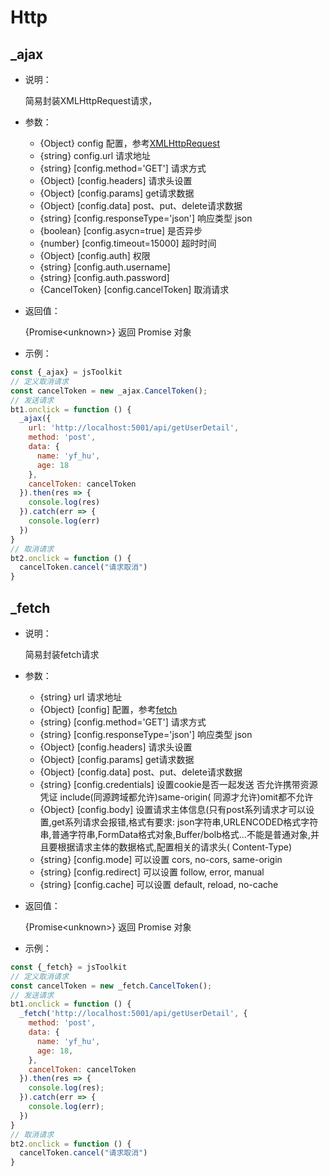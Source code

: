 # Http

## _ajax

- 说明：

  简易封装XMLHttpRequest请求，

- 参数：

  - {Object} config 配置，参考[XMLHttpRequest](https://developer.mozilla.org/zh-CN/docs/Glossary/XMLHttpRequest)
  - {string} config.url 请求地址
  - {string} [config.method='GET'] 请求方式
  - {Object} [config.headers] 请求头设置
  - {Object} [config.params] get请求数据
  - {Object} [config.data] post、put、delete请求数据
  - {string} [config.responseType='json'] 响应类型 json
  - {boolean} [config.asycn=true] 是否异步
  - {number} [config.timeout=15000] 超时时间
  - {Object} [config.auth] 权限
  - {string} [config.auth.username]
  - {string} [config.auth.password]
  - {CancelToken} [config.cancelToken] 取消请求

- 返回值：

  {Promise\<unknown\>} 返回 Promise 对象

- 示例：

```js
const {_ajax} = jsToolkit
// 定义取消请求
const cancelToken = new _ajax.CancelToken();
// 发送请求
bt1.onclick = function () {
  _ajax({
    url: 'http://localhost:5001/api/getUserDetail',
    method: 'post',
    data: {
      name: 'yf_hu',
      age: 18
    },
    cancelToken: cancelToken
  }).then(res => {
    console.log(res)
  }).catch(err => {
    console.log(err)
  })
}
// 取消请求
bt2.onclick = function () {
  cancelToken.cancel("请求取消")
}
```

## _fetch

- 说明：

  简易封装fetch请求

- 参数：

  - {string} url 请求地址
  - {Object} [config] 配置，参考[fetch](https://developer.mozilla.org/zh-CN/docs/Web/API/fetch)
  - {string} [config.method='GET'] 请求方式
  - {string} [config.responseType='json'] 响应类型 json
  - {Object} [config.headers] 请求头设置
  - {Object} [config.params] get请求数据
  - {Object} [config.data] post、put、delete请求数据
  - {string} [config.credentials] 设置cookie是否一起发送 否允许携带资源凭证 include(同源跨域都允许)same-origin(
    同源才允许)omit都不允许
  - {Object} [config.body] 设置请求主体信息(只有post系列请求才可以设置,get系列请求会报错,格式有要求:
    json字符串,URLENCODED格式字符串,普通字符串,FormData格式对象,Buffer/bolb格式...不能是普通对象,并且要根据请求主体的数据格式,配置相关的请求头(
    Content-Type)
  - {string} [config.mode] 可以设置 cors, no-cors, same-origin
  - {string} [config.redirect] 可以设置 follow, error, manual
  - {string} [config.cache] 可以设置 default, reload, no-cache

- 返回值：

  {Promise\<unknown\>} 返回 Promise 对象

- 示例：

```js
const {_fetch} = jsToolkit
// 定义取消请求
const cancelToken = new _fetch.CancelToken();
// 发送请求
bt1.onclick = function () {
  _fetch('http://localhost:5001/api/getUserDetail', {
    method: 'post',
    data: {
      name: 'yf_hu',
      age: 18,
    },
    cancelToken: cancelToken
  }).then(res => {
    console.log(res);
  }).catch(err => {
    console.log(err);
  })
}
// 取消请求
bt2.onclick = function () {
  cancelToken.cancel("请求取消")
}
```
